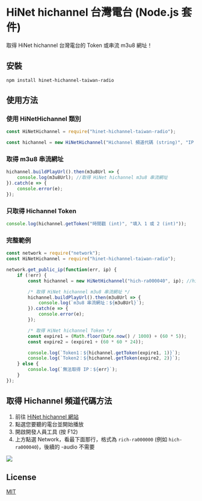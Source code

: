 # HiNet hichannel 台灣電台 (Node.js 套件)
取得 HiNet hichannel 台灣電台的 Token 或串流 m3u8 網址！

## 安裝
    npm install hinet-hichannel-taiwan-radio

## 使用方法
### 使用 HiNetHichannel 類別
```js
const HiNetHichannel = require("hinet-hichannel-taiwan-radio");

const hichannel = new HiNetHichannel("Hichannel 頻道代碼 (string)", "IP 位置 (string)");
```

### 取得 m3u8 串流網址
```js
hichannel.buildPlayUrl().then(m3u8Url => {
    console.log(m3u8Url); //取得 HiNet hichannel m3u8 串流網址
}).catch(e => {
    console.error(e);
});
```

### 只取得 Hichannel Token
```js
console.log(hichannel.getToken("時間戳 (int)", "填入 1 或 2 (int)"));
```

### 完整範例
```js
const network = require("network");
const HiNetHichannel = require("hinet-hichannel-taiwan-radio");

network.get_public_ip(function(err, ip) {
    if (!err) {
        const hichannel = new HiNetHichannel("hich-ra000040", ip); //hich-ra000040 => KISS RADIO 大眾廣播電台

        /* 取得 HiNet hichannel m3u8 串流網址 */
        hichannel.buildPlayUrl().then(m3u8Url => {
            console.log(`m3u8 串流網址：${m3u8Url}`);
        }).catch(e => {
            console.error(e);
        });

        /* 取得 HiNet hichannel Token */
        const expire1 = (Math.floor(Date.now() / 1000) + (60 * 5));
        const expire2 = (expire1 + (60 * 60 * 24));

        console.log(`Token1：${hichannel.getToken(expire1, 1)}`);
        console.log(`Token2：${hichannel.getToken(expire2, 2)}`);
    } else {
        console.log(`無法取得 IP：${err}`);
    }
});
```

## 取得 Hichannel 頻道代碼方法
1. 前往 [HiNet hichannel 網站](https://hichannel.hinet.net/)
2. 點選您要聽的電台並開始播放
3. 開啟開發人員工具 (按 F12)
4. 上方點選 Network，看最下面那行，格式為 `rich-ra000000` (例如 `hich-ra000040`)，後續的 -audio 不需要

![](https://api.reh.tw/images/get_hichannel_code.gif)

## License
[MIT](LICENSE)
